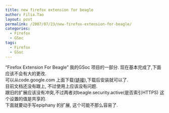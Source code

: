 ```yaml
---
title: new firefox extension for beagle
author: Filia.Tao
layout: post
permalink: /2007/07/23/new-firefox-extension-for-beagle/
categories:
  - Firefox
  - GSoc
tags:
  - Firefox
  - GSoc
---
```

“Firefox Extension For Beagle” 我的GSoc 项目的一部分. 现在基本完成了,下面应该不会有大的更改.  
可以从code.google.com 上面下载([链接][1]),下载后安装就可以了.  
目前文档还没有跟上, 不过使用上应该没有问题.  
跟旧的扩展应该没有冲突,不过两者对beagle.security.active(是否索引HTTPS) 这个设置的值是共享的.  
下面就要动手写epiphany 的扩展, 这个可能不那么容易了.

 [1]: http://browser-extension-for-beagle.googlecode.com/files/firefox-extension@beagle.org-0.1.xpi "firefox-extension@beagle.org"